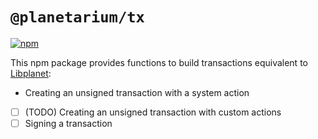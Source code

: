 `@planetarium/tx`
=================

[![npm][npm-badge]][npm]

This npm package provides functions to build transactions equivalent to
[Libplanet]:

 -  Creating an unsigned transaction with a system action
 - [ ] (TODO) Creating an unsigned transaction with custom actions
 - [ ] Signing a transaction

[npm]: https://www.npmjs.com/package/@planetarium/tx
[npm-badge]: https://img.shields.io/npm/v/@planetarium/tx
[Libplanet]: https://libplanet.io/

